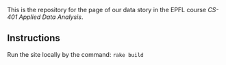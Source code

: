 This is the repository for the page of our data story in the EPFL course _CS-401 Applied Data Analysis_.

## Instructions

Run the site locally by the command: `rake build`
